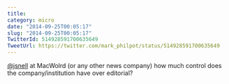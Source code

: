 ```yaml
---
title: 
category: micro
date: "2014-09-25T00:05:17"
slug: "2014-09-25T00:05:17"
TwitterId: 514928591700635649
TweetUrl: https://twitter.com/mark_philpot/status/514928591700635649
---
```


[@jsnell](https://twitter.com/jsnell) at MacWolrd (or any other news company)
how much control does the company/institution have over editorial?
